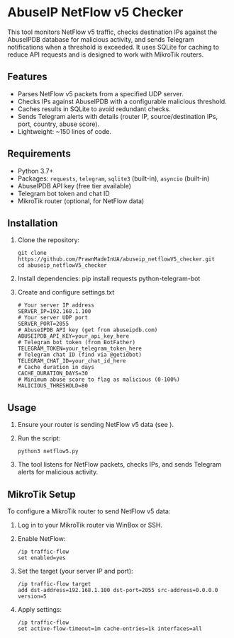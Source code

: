 # AbuseIP NetFlow v5 Checker

This tool monitors NetFlow v5 traffic, checks destination IPs against the AbuseIPDB database for malicious activity, and sends Telegram notifications when a threshold is exceeded. It uses SQLite for caching to reduce API requests and is designed to work with MikroTik routers.

## Features
- Parses NetFlow v5 packets from a specified UDP server.
- Checks IPs against AbuseIPDB with a configurable malicious threshold.
- Caches results in SQLite to avoid redundant checks.
- Sends Telegram alerts with details (router IP, source/destination IPs, port, country, abuse score).
- Lightweight: ~150 lines of code.

## Requirements
- Python 3.7+
- Packages: `requests`, `telegram`, `sqlite3` (built-in), `asyncio` (built-in)
- AbuseIPDB API key (free tier available)
- Telegram bot token and chat ID
- MikroTik router (optional, for NetFlow data)

## Installation
1. Clone the repository:
   ```
   git clone https://github.com/PrawnMadeInUA/abuseip_netflowV5_checker.git
   cd abuseip_netflowV5_checker
   ```
   
3. Install dependencies:
   pip install requests python-telegram-bot

4. Create and configure settings.txt
   ```
   # Your server IP address
   SERVER_IP=192.168.1.100
   # Your server UDP port
   SERVER_PORT=2055
   # AbuseIPDB API key (get from abuseipdb.com)
   ABUSEIPDB_API_KEY=your_api_key_here
   # Telegram bot token (from BotFather)
   TELEGRAM_TOKEN=your_telegram_token_here
   # Telegram chat ID (find via @getidbot)
   TELEGRAM_CHAT_ID=your_chat_id_here
   # Cache duration in days
   CACHE_DURATION_DAYS=30
   # Minimum abuse score to flag as malicious (0-100%)
   MALICIOUS_THRESHOLD=80
   ```

## Usage
1. Ensure your router is sending NetFlow v5 data (see ).

2. Run the script:
   ```
   python3 netflow5.py
   ```

3. The tool listens for NetFlow packets, checks IPs, and sends Telegram alerts for malicious activity.

## MikroTik Setup
To configure a MikroTik router to send NetFlow v5 data:
1. Log in to your MikroTik router via WinBox or SSH.

2. Enable NetFlow:
   ```
   /ip traffic-flow
   set enabled=yes
   ```

3. Set the target (your server IP and port):
   ```
   /ip traffic-flow target
   add dst-address=192.168.1.100 dst-port=2055 src-address=0.0.0.0 version=5
   ```

4. Apply settings:
   ```
   /ip traffic-flow
   set active-flow-timeout=1m cache-entries=1k interfaces=all
   ```


